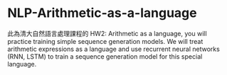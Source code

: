 # NLP-Arithmetic-as-a-language
此為清大自然語言處理課程的 HW2: Arithmetic as a language, you will practice training simple sequence generation models. We will treat arithmetic expressions as a language and use recurrent neural networks (RNN, LSTM) to train a sequence generation model for this special language. 
